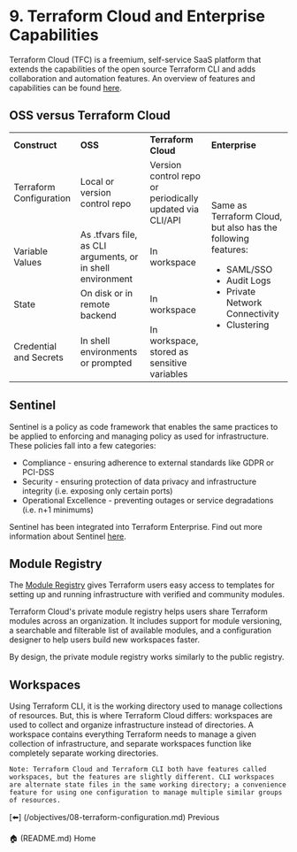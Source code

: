 # 9. Terraform Cloud and Enterprise Capabilities

Terraform Cloud (TFC) is a freemium, self-service SaaS platform that extends the capabilities of the open source Terraform CLI and adds collaboration and automation features. An overview of features and capabilities can be found [here](https://technicloud.com/2020/07/09/easy-collaboration-with-terraform-cloud/). 

## OSS versus Terraform Cloud

<table>
  <tr>
   <td><strong>Construct</strong>
   </td>
   <td><strong>OSS</strong>
   </td>
   <td><strong>Terraform Cloud</strong>
   </td>
   <td><strong>Enterprise</strong>
   </td>
  </tr>
  <tr>
   <td>Terraform Configuration
   </td>
   <td>Local or version control repo
   </td>
   <td>Version control repo or periodically updated via CLI/API
   </td>
   <td rowspan="4" >Same as Terraform Cloud, but also has the following features:
<ul>

<li>SAML/SSO

<li>Audit Logs

<li>Private Network Connectivity

<li>Clustering
</li>
</ul>
   </td>
  </tr>
  <tr>
   <td>Variable Values
   </td>
   <td>As .tfvars file, as CLI arguments, or in shell environment
   </td>
   <td>In workspace
   </td>
  </tr>
  <tr>
   <td>State
   </td>
   <td>On disk or in remote backend
   </td>
   <td>In workspace
   </td>
  </tr>
  <tr>
   <td>Credential and Secrets
   </td>
   <td>In shell environments or prompted
   </td>
   <td>In workspace, stored as sensitive variables
   </td>
  </tr>
</table>

## Sentinel

Sentinel is a policy as code framework that enables the same practices to be applied to enforcing and managing policy as used for infrastructure. These policies fall into a few categories:

*   Compliance - ensuring adherence to external standards like GDPR or PCI-DSS
*   Security - ensuring protection of data privacy and infrastructure integrity (i.e. exposing only certain ports)
*   Operational Excellence - preventing outages or service degradations (i.e. n+1 minimums)

Sentinel has been integrated into Terraform Enterprise. Find out more information about Sentinel [here](https://www.hashicorp.com/sentinel). 

## Module Registry

The [Module Registry](https://registry.terraform.io/) gives Terraform users easy access to templates for setting up and running infrastructure with verified and community modules.

Terraform Cloud's private module registry helps users share Terraform modules across an organization. It includes support for module versioning, a searchable and filterable list of available modules, and a configuration designer to help users build new workspaces faster.

By design, the private module registry works similarly to the public registry. 

## Workspaces

Using Terraform CLI, it is the working directory used to manage collections of resources. But, this is where Terraform Cloud differs: workspaces are used to collect and organize infrastructure instead of directories. A workspace contains everything Terraform needs to manage a given collection of infrastructure, and separate workspaces function like completely separate working directories.

```
Note: Terraform Cloud and Terraform CLI both have features called workspaces, but the features are slightly different. CLI workspaces are alternate state files in the same working directory; a convenience feature for using one configuration to manage multiple similar groups of resources.
```

[⬅️] (/objectives/08-terraform-configuration.md) Previous 

🏠 (README.md) Home